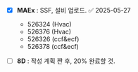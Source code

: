 - [x] **MAEx** : SSF, 설비 업로드. ✅ 2025-05-27
	- 526324 (Hvac)
	- 526376 (Hvac)
	- 526326 (ccf&ecf)
	- 526378 (ccf&ecf)




- [ ] **8D** : 작성 계획 짠 후, 20% 완료할 것.